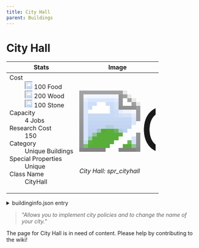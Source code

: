 ```yaml
---
title: City Hall
parent: Buildings
---
```

# City Hall

[//]: # (Pre-generated content)
<table><thead><tr><th>Stats</th><th>Image</th></tr></thead><tbody><tr><td><dl><dt>Cost</dt><dd><div class="resource-icon"><img style="object-position: -1009px -533px;" src="https://tfe2-wiki.github.io/assets/sprites.png"></div> 100 Food<br><div class="resource-icon"><img style="object-position: -637px -751px;" src="https://tfe2-wiki.github.io/assets/sprites.png"></div> 200 Wood<br><div class="resource-icon"><img style="object-position: -637px -737px;" src="https://tfe2-wiki.github.io/assets/sprites.png"></div> 100 Stone</dd><dt>Capacity</dt><dd>4 Jobs</dd><dt>Research Cost</dt><dd>150</dd><dt>Category</dt><dd>Unique Buildings</dd><dt>Special Properties</dt><dd>Unique</dd><dt>Class Name</dt><dd>CityHall</dd></dl></td><td><style>.building-image {width: 200px;height: 200px;overflow: hidden;position: relative;}.building-image img {image-rendering: pixelated;object-fit: none;transform: scale(10);transform-origin: left top;position: absolute;left: 0;top: 0;}.resource-image {width: 200px;height: 200px;overflow: hidden;position: relative;}.resource-image img {image-rendering: pixelated;object-fit: none;transform: scale(20);transform-origin: left top;position: absolute;left: 0;top: 0;}.building-icon {width: 20px;height: 20px;overflow: hidden;position: relative;display: inline-block;}.building-icon img {image-rendering: pixelated;object-fit: none;transform: scale(1);transform-origin: left top;position: absolute;left: 0;top: 0;}.resource-icon {width: 20px;height: 20px;overflow: hidden;position: relative;display: inline-block;}.resource-icon img {image-rendering: pixelated;object-fit: none;transform: scale(2);transform-origin: left top;position: absolute;left: 0;top: 0;}</style><div class="building-image"><img style="object-position: -286px -867px;" src="https://tfe2-wiki.github.io/assets/sprites.png" alt="City Hall Back"><img style="object-position: -264px -867px;" src="https://tfe2-wiki.github.io/assets/sprites.png" alt="City Hall"></div><i>City Hall: spr_cityhall</i></td></tr></tbody></table><details><summary>buildinginfo.json entry</summary>```json{  "className": "CityHall",  "food": 100,  "wood": 200,  "stone": 100,  "machineParts": 0,  "refinedMetal": 0,  "computerChips": 0,  "knowledge": 150,  "category": "Unique Buildings",  "unlockedByDefault": false,  "specialInfo": [    "Unique"  ],  "jobs": 4}```</details><blockquote><i>"Allows you to implement city policies and to change the name of your city."</i></blockquote>

The page for City Hall is in need of content. Please help by contributing to the wiki!
